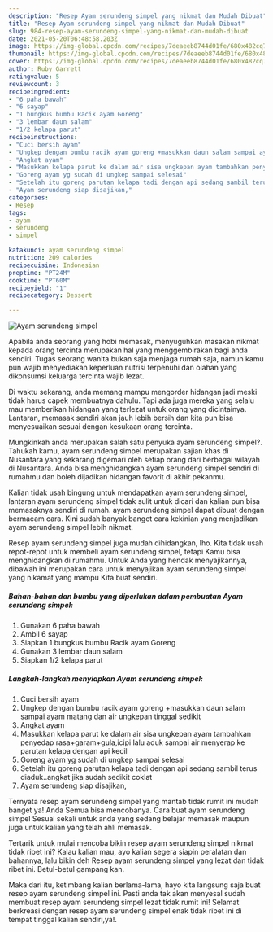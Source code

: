 ```yaml
---
description: "Resep Ayam serundeng simpel yang nikmat dan Mudah Dibuat"
title: "Resep Ayam serundeng simpel yang nikmat dan Mudah Dibuat"
slug: 984-resep-ayam-serundeng-simpel-yang-nikmat-dan-mudah-dibuat
date: 2021-05-20T06:48:58.203Z
image: https://img-global.cpcdn.com/recipes/7deaeeb8744d01fe/680x482cq70/ayam-serundeng-simpel-foto-resep-utama.jpg
thumbnail: https://img-global.cpcdn.com/recipes/7deaeeb8744d01fe/680x482cq70/ayam-serundeng-simpel-foto-resep-utama.jpg
cover: https://img-global.cpcdn.com/recipes/7deaeeb8744d01fe/680x482cq70/ayam-serundeng-simpel-foto-resep-utama.jpg
author: Ruby Garrett
ratingvalue: 5
reviewcount: 3
recipeingredient:
- "6 paha bawah"
- "6 sayap"
- "1 bungkus bumbu Racik ayam Goreng"
- "3 lembar daun salam"
- "1/2 kelapa parut"
recipeinstructions:
- "Cuci bersih ayam"
- "Ungkep dengan bumbu racik ayam goreng +masukkan daun salam sampai ayam matang dan air ungkepan tinggal sedikit"
- "Angkat ayam"
- "Masukkan kelapa parut ke dalam air sisa ungkepan ayam tambahkan penyedap rasa+garam+gula,icipi lalu aduk sampai air menyerap ke parutan kelapa dengan api kecil"
- "Goreng ayam yg sudah di ungkep sampai selesai"
- "Setelah itu goreng parutan kelapa tadi dengan api sedang sambil terus diaduk..angkat jika sudah sedikit coklat"
- "Ayam serundeng siap disajikan,"
categories:
- Resep
tags:
- ayam
- serundeng
- simpel

katakunci: ayam serundeng simpel 
nutrition: 209 calories
recipecuisine: Indonesian
preptime: "PT24M"
cooktime: "PT60M"
recipeyield: "1"
recipecategory: Dessert

---
```



![Ayam serundeng simpel](https://img-global.cpcdn.com/recipes/7deaeeb8744d01fe/680x482cq70/ayam-serundeng-simpel-foto-resep-utama.jpg)

Apabila anda seorang yang hobi memasak, menyuguhkan masakan nikmat kepada orang tercinta merupakan hal yang menggembirakan bagi anda sendiri. Tugas seorang  wanita bukan saja menjaga rumah saja, namun kamu pun wajib menyediakan keperluan nutrisi terpenuhi dan olahan yang dikonsumsi keluarga tercinta wajib lezat.

Di waktu  sekarang, anda memang mampu mengorder hidangan jadi meski tidak harus capek membuatnya dahulu. Tapi ada juga mereka yang selalu mau memberikan hidangan yang terlezat untuk orang yang dicintainya. Lantaran, memasak sendiri akan jauh lebih bersih dan kita pun bisa menyesuaikan sesuai dengan kesukaan orang tercinta. 



Mungkinkah anda merupakan salah satu penyuka ayam serundeng simpel?. Tahukah kamu, ayam serundeng simpel merupakan sajian khas di Nusantara yang sekarang digemari oleh setiap orang dari berbagai wilayah di Nusantara. Anda bisa menghidangkan ayam serundeng simpel sendiri di rumahmu dan boleh dijadikan hidangan favorit di akhir pekanmu.

Kalian tidak usah bingung untuk mendapatkan ayam serundeng simpel, lantaran ayam serundeng simpel tidak sulit untuk dicari dan kalian pun bisa memasaknya sendiri di rumah. ayam serundeng simpel dapat dibuat dengan bermacam cara. Kini sudah banyak banget cara kekinian yang menjadikan ayam serundeng simpel lebih nikmat.

Resep ayam serundeng simpel juga mudah dihidangkan, lho. Kita tidak usah repot-repot untuk membeli ayam serundeng simpel, tetapi Kamu bisa menghidangkan di rumahmu. Untuk Anda yang hendak menyajikannya, dibawah ini merupakan cara untuk menyajikan ayam serundeng simpel yang nikamat yang mampu Kita buat sendiri.

<!--inarticleads1-->

##### Bahan-bahan dan bumbu yang diperlukan dalam pembuatan Ayam serundeng simpel:

1. Gunakan 6 paha bawah
1. Ambil 6 sayap
1. Siapkan 1 bungkus bumbu Racik ayam Goreng
1. Gunakan 3 lembar daun salam
1. Siapkan 1/2 kelapa parut




<!--inarticleads2-->

##### Langkah-langkah menyiapkan Ayam serundeng simpel:

1. Cuci bersih ayam
1. Ungkep dengan bumbu racik ayam goreng +masukkan daun salam sampai ayam matang dan air ungkepan tinggal sedikit
1. Angkat ayam
1. Masukkan kelapa parut ke dalam air sisa ungkepan ayam tambahkan penyedap rasa+garam+gula,icipi lalu aduk sampai air menyerap ke parutan kelapa dengan api kecil
1. Goreng ayam yg sudah di ungkep sampai selesai
1. Setelah itu goreng parutan kelapa tadi dengan api sedang sambil terus diaduk..angkat jika sudah sedikit coklat
1. Ayam serundeng siap disajikan,




Ternyata resep ayam serundeng simpel yang mantab tidak rumit ini mudah banget ya! Anda Semua bisa mencobanya. Cara buat ayam serundeng simpel Sesuai sekali untuk anda yang sedang belajar memasak maupun juga untuk kalian yang telah ahli memasak.

Tertarik untuk mulai mencoba bikin resep ayam serundeng simpel nikmat tidak ribet ini? Kalau kalian mau, ayo kalian segera siapin peralatan dan bahannya, lalu bikin deh Resep ayam serundeng simpel yang lezat dan tidak ribet ini. Betul-betul gampang kan. 

Maka dari itu, ketimbang kalian berlama-lama, hayo kita langsung saja buat resep ayam serundeng simpel ini. Pasti anda tak akan menyesal sudah membuat resep ayam serundeng simpel lezat tidak rumit ini! Selamat berkreasi dengan resep ayam serundeng simpel enak tidak ribet ini di tempat tinggal kalian sendiri,ya!.

